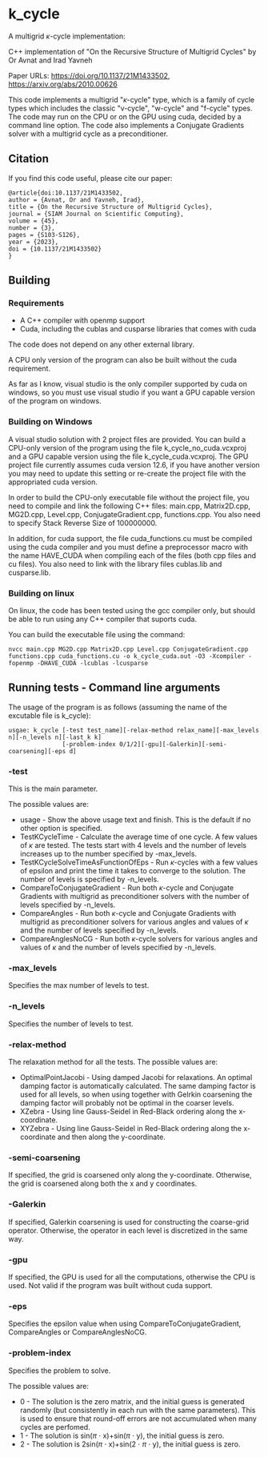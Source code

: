 # k_cycle

A multigrid $\kappa$-cycle implementation:

C++ implementation of "On the Recursive Structure of Multigrid Cycles" by Or Avnat and Irad Yavneh

Paper URLs: https://doi.org/10.1137/21M1433502, https://arxiv.org/abs/2010.00626

This code implements a multigrid "$\kappa$-cycle" type, which is a family of cycle types which includes the classic "v-cycle", "w-cycle" and "f-cycle" types. The code may run on the CPU or on the GPU using cuda, decided by a command line option. The code also implements a Conjugate Gradients solver with a multigrid cycle as a preconditioner.

## Citation

If you find this code useful, please cite our paper:

```
@article{doi:10.1137/21M1433502,
author = {Avnat, Or and Yavneh, Irad},
title = {On the Recursive Structure of Multigrid Cycles},
journal = {SIAM Journal on Scientific Computing},
volume = {45},
number = {3},
pages = {S103-S126},
year = {2023},
doi = {10.1137/21M1433502}
}
```
## Building 

### Requirements

* A C++ compiler with openmp support
* Cuda, including the cublas and cusparse libraries that comes with cuda

The code does not depend on any other external library.

A CPU only version of the program can also be built without the cuda requirement.

As far as I know, visual studio is the only compiler supported by cuda on windows, so you must use visual studio if you want a GPU capable version of the program on windows.

### Building on Windows

A visual studio solution with 2 project files are provided. You can build a CPU-only version of the program using the file k_cycle_no_cuda.vcxproj and a GPU capable version using the file k_cycle_cuda.vcxproj. The GPU project file currently assumes cuda version 12.6, if you have another version you may need to update this setting or re-create the project file with the appropriated cuda version.

In order to build the CPU-only executable file without the project file, you need to compile and link the following C++ files: main.cpp, Matrix2D.cpp, MG2D.cpp, Level.cpp, ConjugateGradient.cpp, functions.cpp. You also need to specify Stack Reverse Size of 100000000.

In addition, for cuda support, the file cuda_functions.cu must be compiled using the cuda compiler and you must define a preprocessor macro with the name HAVE_CUDA when compiling each of the files (both cpp files and cu files). You also need to link with the library files cublas.lib and cusparse.lib.

### Building on linux

On linux, the code has been tested using the gcc compiler only, but should be able to run using any C++ compiler that suports cuda.

You can build the executable file using the command:

```
nvcc main.cpp MG2D.cpp Matrix2D.cpp Level.cpp ConjugateGradient.cpp functions.cpp cuda_functions.cu -o k_cycle_cuda.out -O3 -Xcompiler -fopenmp -DHAVE_CUDA -lcublas -lcusparse
```

## Running tests - Command line arguments

The usage of the program is as follows (assuming the name of the excutable file is k_cycle):

```
usgae: k_cycle [-test test_name][-relax-method relax_name][-max_levels n][-n_levels n][-last_k k] 
               [-problem-index 0/1/2][-gpu][-Galerkin][-semi-coarsening][-eps d]
```

### -test

This is the main parameter.

The possible values are:
* usage - Show the above usage text and finish. This is the default if no other option is specified.
* TestKCycleTime - Calculate the average time of one cycle. A few values of $\kappa$ are tested. The tests start with 4 levels and the number of levels increases up to the number specified by -max_levels.
* TestKCycleSolveTimeAsFunctionOfEps - Run $\kappa$-cycles with a few values of epsilon and print the time it takes to converge to the solution. The number of levels is specified by -n_levels.
* CompareToConjugateGradient - Run both $\kappa$-cycle and Conjugate Gradients with multigrid as preconditioner solvers with the number of levels specified by -n_levels.
* CompareAngles - Run both $\kappa$-cycle and Conjugate Gradients with multigrid as preconditioner solvers for various angles and values of $\kappa$ and the number of levels specified by -n_levels.
* CompareAnglesNoCG - Run both $\kappa$-cycle solvers for various angles and values of $\kappa$ and the number of levels specified by -n_levels.

### -max_levels

Specifies the max number of levels to test.

### -n_levels

Specifies the number of levels to test.

### -relax-method

The relaxation method for all the tests. The possible values are:

* OptimalPointJacobi - Using damped Jacobi for relaxations. An optimal damping factor is automatically calculated. The same damping factor is used for all levels, so when using together with Gelrkin coarsening the damping factor will probably not be optimal in the coarser levels.
* XZebra - Using line Gauss-Seidel in Red-Black ordering along the x-coordinate.
* XYZebra - Using line Gauss-Seidel in Red-Black ordering along the x-coordinate and then along the y-coordinate.

### -semi-coarsening

If specified, the grid is coarsened only along the y-coordinate. Otherwise, the grid is coarsened along both the x and y coordinates.

### -Galerkin

If specified, Galerkin coarsening is used for constructing the coarse-grid operator. Otherwise, the operator in each level is discretized in the same way.

### -gpu

If specified, the GPU is used for all the computations, otherwise the CPU is used. Not valid if the program was built without cuda support.

### -eps

Specifies the epsilon value when using CompareToConjugateGradient, CompareAngles or CompareAnglesNoCG.

### -problem-index

Specifies the problem to solve.

The possible values are:

* 0 - The solution is the zero matrix, and the initial guess is generated randomly (but consistently in each run with the same parameters). This is used to ensure that round-off errors are not accumulated when many cycles are perfomed.
* 1 - The solution is sin($\pi$ $\cdot$ x)+sin($\pi$ $\cdot$ y), the initial guess is zero.
* 2 - The solution is 2sin($\pi$ $\cdot$ x)+sin(2 $\cdot$ $\pi$ $\cdot$ y), the initial guess is zero.
